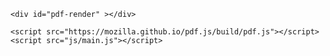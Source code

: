 <!-- <!DOCTYPE md> -->
<html lang="en">
  <head>
    <meta charset="UTF-8" />
    <meta name="viewport" content="width=device-width, initial-scale=0.45" />
    <meta http-equiv="X-UA-Compatible" content="ie=edge" />
    <link
      rel="stylesheet"
      href="https://use.fontawesome.com/releases/v5.7.2/css/all.css"
      integrity="sha384-fnmOCqbTlWIlj8LyTjo7mOUStjsKC4pOpQbqyi7RrhN7udi9RwhKkMHpvLbHG9Sr"
      crossorigin="anonymous"
    />
    <link rel="stylesheet" href="css/style.css" />
    <title>PDF Viewer</title>
  </head>
  <body>
    <!-- <div class="top-bar">
      <button class="btn" id="prev-page">
        <i class="fas fa-arrow-circle-left"></i> Prev Page
      </button>
      <button class="btn" id="next-page">
        Next Page <i class="fas fa-arrow-circle-right"></i>
      </button>
      <span class="page-info">
        Page <span id="page-num"></span> of <span id="page-count"></span> 
      </span>
    </div> -->

    <div id="pdf-render" ></div>

    <script src="https://mozilla.github.io/pdf.js/build/pdf.js"></script>
    <script src="js/main.js"></script>
  </body>
</html>
